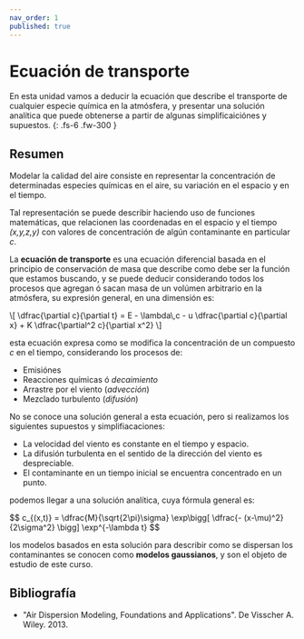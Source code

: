 ```yaml
---
nav_order: 1
published: true
---
```


# Ecuación de transporte

En esta unidad vamos a deducir la ecuación que describe el transporte de cualquier especie química en la atmósfera, y presentar una solución analítica que puede obtenerse a partir de algunas simplificaiciónes y supuestos.
{: .fs-6 .fw-300 }

<!-- center><iframe max-width="400" aspect-ratio="0.5625" src="https://www.youtube.com/embed/MUQfKFzIOeU" frameborder="0" allow="accelerometer; autoplay; encrypted-media; gyroscope; picture-in-picture" 
allowfullscreen>
</iframe></center -->


## Resumen

Modelar la calidad del aire consiste en representar la concentración de determinadas especies químicas en el aire, su variación en el espacio y en el tiempo. 

Tal representación se puede describir haciendo uso de funciones matemáticas, que relacionen las coordenadas en el espacio y el tiempo *(x,y,z,y)* con valores de concentración de algún contaminante en particular *c*.

La **ecuación de transporte** es una ecuación diferencial basada en el principio de conservación de masa que describe como debe ser la función que estamos buscando, y se puede deducir considerando todos los procesos que agregan ó sacan masa de un volúmen arbitrario en la atmósfera, su expresión general, en una dimensión es:

<p>
\[ \dfrac{\partial c}{\partial t} = E - \lambda\,c - u \dfrac{\partial c}{\partial x} + K \dfrac{\partial^2 c}{\partial x^2} \]
</p>

esta ecuación expresa como se modifica la concentración de un compuesto *c* en el tiempo, considerando los procesos de:
+ Emisiónes
+ Reacciones químicas ó *decaimiento*
+ Arrastre por el viento (*advección*)
+ Mezclado turbulento (*difusión*)

No se conoce una solución general a esta ecuación, pero si realizamos los siguientes supuestos y simplifiacaciones:
- La velocidad del viento es constante en el tiempo y espacio.
- La difusión turbulenta en el sentido de la dirección del viento es despreciable.
- El contaminante en un tiempo inicial se encuentra concentrado en un punto.

podemos llegar a una solución analítica, cuya fórmula general es:

<p>
$$ c_{(x,t)} = \dfrac{M}{\sqrt{2\pi}\sigma} \exp\bigg[ \dfrac{- (x-\mu)^2}{2\sigma^2}  \bigg] \exp^{-\lambda t} $$
</p>

los modelos basados en esta solución para describir como se dispersan los contaminantes se conocen como **modelos gaussianos**, y son el objeto de estudio de este curso.

## Bibliografía
- "Air Dispersion Modeling, Foundations and Applications". De Visscher A. Wiley. 2013.

